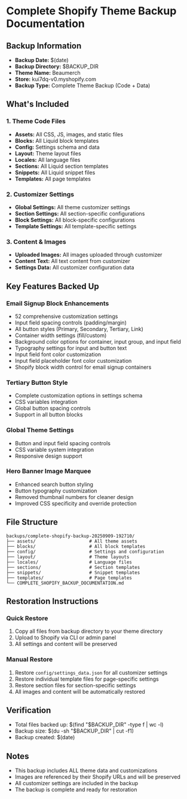 # Complete Shopify Theme Backup Documentation

## Backup Information
- **Backup Date:** $(date)
- **Backup Directory:** $BACKUP_DIR
- **Theme Name:** Beaumerch
- **Store:** kui7dq-v0.myshopify.com
- **Backup Type:** Complete Theme Backup (Code + Data)

## What's Included

### 1. Theme Code Files
- **Assets:** All CSS, JS, images, and static files
- **Blocks:** All Liquid block templates
- **Config:** Settings schema and data
- **Layout:** Theme layout files
- **Locales:** All language files
- **Sections:** All Liquid section templates
- **Snippets:** All Liquid snippet files
- **Templates:** All page templates

### 2. Customizer Settings
- **Global Settings:** All theme customizer settings
- **Section Settings:** All section-specific configurations
- **Block Settings:** All block-specific configurations
- **Template Settings:** All template-specific settings

### 3. Content & Images
- **Uploaded Images:** All images uploaded through customizer
- **Content Text:** All text content from customizer
- **Settings Data:** All customizer configuration data

## Key Features Backed Up

### Email Signup Block Enhancements
- 52 comprehensive customization settings
- Input field spacing controls (padding/margin)
- All button styles (Primary, Secondary, Tertiary, Link)
- Container width settings (fill/custom)
- Background color options for container, input group, and input field
- Typography settings for input and button text
- Input field font color customization
- Input field placeholder font color customization
- Shopify block width control for email signup containers

### Tertiary Button Style
- Complete customization options in settings schema
- CSS variables integration
- Global button spacing controls
- Support in all button blocks

### Global Theme Settings
- Button and input field spacing controls
- CSS variable system integration
- Responsive design support

### Hero Banner Image Marquee
- Enhanced search button styling
- Button typography customization
- Removed thumbnail numbers for cleaner design
- Improved CSS specificity and override protection

## File Structure
```
backups/complete-shopify-backup-20250909-192710/
├── assets/                    # All theme assets
├── blocks/                    # All block templates
├── config/                    # Settings and configuration
├── layout/                    # Theme layouts
├── locales/                   # Language files
├── sections/                  # Section templates
├── snippets/                  # Snippet templates
├── templates/                 # Page templates
└── COMPLETE_SHOPIFY_BACKUP_DOCUMENTATION.md
```

## Restoration Instructions

### Quick Restore
1. Copy all files from backup directory to your theme directory
2. Upload to Shopify via CLI or admin panel
3. All settings and content will be preserved

### Manual Restore
1. Restore `config/settings_data.json` for all customizer settings
2. Restore individual template files for page-specific settings
3. Restore section files for section-specific settings
4. All images and content will be automatically restored

## Verification
- Total files backed up: $(find "$BACKUP_DIR" -type f | wc -l)
- Backup size: $(du -sh "$BACKUP_DIR" | cut -f1)
- Backup created: $(date)

## Notes
- This backup includes ALL theme data and customizations
- Images are referenced by their Shopify URLs and will be preserved
- All customizer settings are included in the backup
- The backup is complete and ready for restoration
